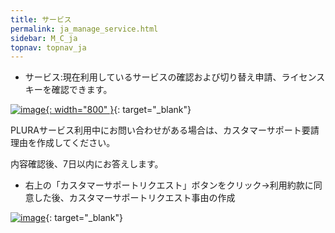 ```yaml
---
title: サービス
permalink: ja_manage_service.html
sidebar: M_C_ja
topnav: topnav_ja
---
```


- サービス:現在利用しているサービスの確認および切り替え申請、ライセンスキーを確認できます。

 [![image](/docs/images/Manual/common/manage/service/ja/1.PNG){: width="800" }](/docs/images/Manual/common/manage/service/ja/1.PNG){: target="_blank"}


PLURAサービス利用中にお問い合わせがある場合は、カスタマーサポート要請理由を作成してください。

内容確認後、7日以内にお答えします。

- 右上の「カスタマーサポートリクエスト」ボタンをクリック→利用約款に同意した後、カスタマーサポートリクエスト事由の作成

 [![image](/docs/images/Manual/common/manage/service/ja/2.PNG)](/docs/images/Manual/common/manage/service/ja/2.PNG){: target="_blank"}